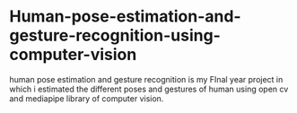 # Human-pose-estimation-and-gesture-recognition-using-computer-vision
human pose estimation and gesture recognition is my FInal year project in which i estimated the different poses and gestures of human using open cv and mediapipe library of computer vision.
